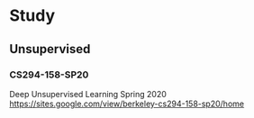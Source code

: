 # Study


## Unsupervised 

### CS294-158-SP20
Deep Unsupervised Learning 
Spring 2020
https://sites.google.com/view/berkeley-cs294-158-sp20/home
